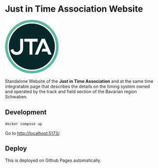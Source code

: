 # Just in Time Association Website

<img src="./src/public/just-in-time-association-logo.svg" alt="logo" style="max-width:35%"/>

Standalone Website of the **Just in Time Association** and at the same time integratable page that describes the details on the timing system owned and operated by the track and field section of the Bavarian region Schwaben.

## Development

```cmd
docker compose up
```

Go to [http://localhost:5173/](http://localhost:5173/).

## Deploy

This is deployed on Github Pages automatically.
